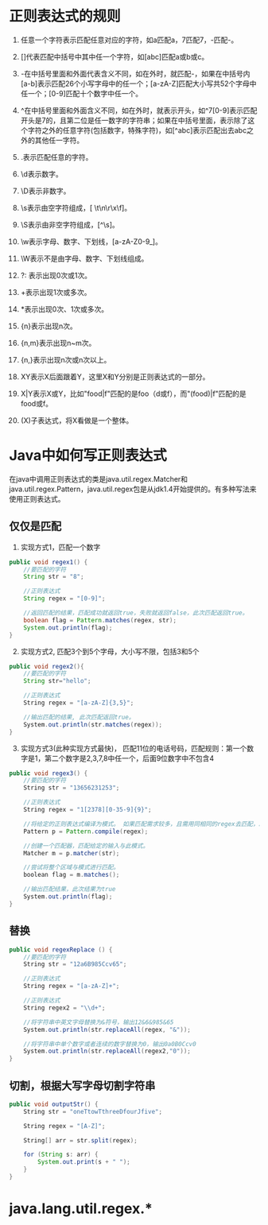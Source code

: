 # 正则表达式的规则
1. 任意一个字符表示匹配任意对应的字符，如a匹配a，7匹配7，-匹配-。

2. []代表匹配中括号中其中任一个字符，如[abc]匹配a或b或c。

3. -在中括号里面和外面代表含义不同，如在外时，就匹配-，如果在中括号内[a-b]表示匹配26个小写字母中的任一个；[a-zA-Z]匹配大小写共52个字母中任一个；[0-9]匹配十个数字中任一个。

4. ^在中括号里面和外面含义不同，如在外时，就表示开头，如^7[0-9]表示匹配开头是7的，且第二位是任一数字的字符串；如果在中括号里面，表示除了这个字符之外的任意字符(包括数字，特殊字符)，如[^abc]表示匹配出去abc之外的其他任一字符。

5. .表示匹配任意的字符。

6. \d表示数字。

7. \D表示非数字。

8. \s表示由空字符组成，[ \t\n\r\x\f]。

9. \S表示由非空字符组成，[^\s]。

10. \w表示字母、数字、下划线，[a-zA-Z0-9_]。

11. \W表示不是由字母、数字、下划线组成。

12. ?: 表示出现0次或1次。

13. +表示出现1次或多次。

14. *表示出现0次、1次或多次。

15. {n}表示出现n次。

16. {n,m}表示出现n~m次。

17. {n,}表示出现n次或n次以上。

18. XY表示X后面跟着Y，这里X和Y分别是正则表达式的一部分。

19. X|Y表示X或Y，比如"food|f"匹配的是foo（d或f），而"(food)|f"匹配的是food或f。

20. (X)子表达式，将X看做是一个整体。

# Java中如何写正则表达式

在java中调用正则表达式的类是java.util.regex.Matcher和java.util.regex.Pattern，java.util.regex包是从jdk1.4开始提供的。有多种写法来使用正则表达式。

## 仅仅是匹配

1. 实现方式1，匹配一个数字

```java
public void regex1() {
    //要匹配的字符
    String str = "8";

    //正则表达式
    String regex = "[0-9]";

    //返回匹配的结果，匹配成功就返回true，失败就返回false，此次匹配返回true。
    boolean flag = Pattern.matches(regex, str);
    System.out.println(flag);
}
```

2. 实现方式2, 匹配3个到5个字母，大小写不限，包括3和5个

```java
public void regex2(){
    //要匹配的字符
    String str="hello";

    //正则表达式
    String regex = "[a-zA-Z]{3,5}";

    //输出匹配的结果, 此次匹配返回true。
    System.out.println(str.matches(regex));
}
```

3. 实现方式3(此种实现方式最快)， 匹配11位的电话号码，匹配规则：第一个数字是1，第二个数字是2,3,7,8中任一个，后面9位数字中不包含4

```java
public void regex3() {
    //要匹配的字符
    String str = "13656231253";

    //正则表达式
    String regex = "1[2378][0-35-9]{9}";

    //将给定的正则表达式编译为模式。 如果匹配需求较多，且需用同相同的regex去匹配，就可将这句写到静态模块里面，用的时候直接使用实例p
    Pattern p = Pattern.compile(regex);

    //创建一个匹配器，匹配给定的输入与此模式。
    Matcher m = p.matcher(str);

    //尝试将整个区域与模式进行匹配。
    boolean flag = m.matches();

    //输出匹配结果，此次结果为true
    System.out.println(flag);
}
```

## 替换

```java
public void regexReplace () {
    //要匹配的字符
    String str = "12a6B985Ccv65";

    //正则表达式
    String regex = "[a-zA-Z]+";

    //正则表达式
    String regex2 = "\\d+";

    //将字符串中英文字母替换为&符号，输出12&6&985&65
    System.out.println(str.replaceAll(regex, "&"));

    //将字符串中单个数字或者连续的数字替换为0，输出0a0B0Ccv0
    System.out.println(str.replaceAll(regex2,"0"));
}
```

## 切割，根据大写字母切割字符串

```java
public void outputStr() {
    String str = "oneTtowTthreeDfourJfive";

    String regex = "[A-Z]";

    String[] arr = str.split(regex);

    for (String s: arr) {
        System.out.print(s + " ");
    }
}
```


# java.lang.util.regex.*